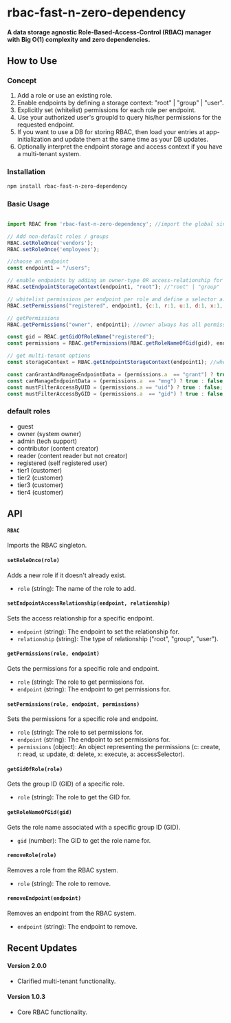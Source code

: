 # rbac-fast-n-zero-dependency

#### A data storage agnostic Role-Based-Access-Control (RBAC) manager with Big O(1) complexity and zero dependencies.

## How to Use

### Concept
1. Add a role or use an existing role.
2. Enable endpoints by defining a storage context: "root" | "group" | "user".
4. Explicitly set (whitelist) permissions for each role per endpoint.
5. Use your authorized user's groupId to query his/her permissions for the requested endpoint.
6. If you want to use a DB for storing RBAC, then load your entries at app-initialization and update them at the same time as your DB updates.
1. Optionally interpret the endpoint storage and access context if you have a multi-tenant system.

### Installation

```sh
npm install rbac-fast-n-zero-dependency
```

### Basic Usage

```javascript

import RBAC from 'rbac-fast-n-zero-dependency'; //import the global singleton

// Add non-default roles / groups
RBAC.setRoleOnce('vendors');
RBAC.setRoleOnce('employees');

//choose an endpoint
const endpoint1 = "/users";

// enable endpoints by adding an owner-type OR access-relationship for the endpoint 
RBAC.setEndpointStorageContext(endpoint1, "root"); //"root" | "group" | "user"

// whitelist permissions per endpoint per role and define a selector a: "grant" | "mng" | "gid" | "uid" for related entries
RBAC.setPermissions("registered", endpoint1, {c:1, r:1, u:1, d:1, x:1, a:"uid"});

// getPermissions
RBAC.getPermissions("owner", endpoint1); //owner always has all permissions if the endpoint was enabled

const gid = RBAC.getGidOfRoleName("registered");
const permissions = RBAC.getPermissions(RBAC.getRoleNameOfGid(gid), endpoint1); //registered role permissions

// get multi-tenant options
const storageContext = RBAC.getEndpointStorageContext(endpoint1); //where to find the data-hierarchy of the endpoint

const canGrantAndManageEndpointData = (permissions.a  == "grant") ? true : false;
const canManageEndpointData = (permissions.a  == "mng") ? true : false;
const mustFilterAccessByUID = (permissions.a == "uid") ? true : false;
const mustFilterAccessByGID = (permissions.a  == "gid") ? true : false;


```

### default roles
- guest
- owner (system owner)
- admin (tech support)
- contributor (content creator)
- reader (content reader but not creator)
- registered (self registered user)
- tier1 (customer)
- tier2 (customer)
- tier3 (customer)
- tier4 (customer)

## API

#### `RBAC`

Imports the RBAC singleton.

#### `setRoleOnce(role)`

Adds a new role if it doesn't already exist.

- `role` (string): The name of the role to add.

#### `setEndpointAccessRelationship(endpoint, relationship)`

Sets the access relationship for a specific endpoint.

- `endpoint` (string): The endpoint to set the relationship for.
- `relationship` (string): The type of relationship ("root", "group", "user").

#### `getPermissions(role, endpoint)`

Gets the permissions for a specific role and endpoint.

- `role` (string): The role to get permissions for.
- `endpoint` (string): The endpoint to get permissions for.

#### `setPermissions(role, endpoint, permissions)`

Sets the permissions for a specific role and endpoint.

- `role` (string): The role to set permissions for.
- `endpoint` (string): The endpoint to set permissions for.
- `permissions` (object): An object representing the permissions (c: create, r: read, u: update, d: delete, x: execute, a: accessSelector).

#### `getGidOfRole(role)`

Gets the group ID (GID) of a specific role.

- `role` (string): The role to get the GID for.

#### `getRoleNameOfGid(gid)`

Gets the role name associated with a specific group ID (GID).

- `gid` (number): The GID to get the role name for.

#### `removeRole(role)`

Removes a role from the RBAC system.

- `role` (string): The role to remove.

#### `removeEndpoint(endpoint)`

Removes an endpoint from the RBAC system.

- `endpoint` (string): The endpoint to remove.


## Recent Updates

#### Version 2.0.0
- Clarified multi-tenant functionality.

#### Version 1.0.3
- Core RBAC functionality.